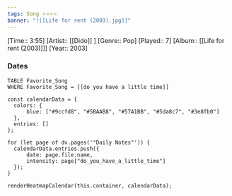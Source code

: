 ```yaml
---
tags: Song ⭐⭐⭐⭐ 
banner: "![[Life for rent (2003).jpg]]"
---
```

[Time:: 3:55]
[Artist:: [[Dido]] ]
[Genre:: Pop]
[Played:: 7]
[Album:: [[Life for rent (2003)]]]
[Year:: 2003]
### Dates
````dataview
TABLE Favorite_Song
WHERE Favorite_Song = [[do you have a little time]]
````
  ```dataviewjs
const calendarData = { 
	colors: { 
		blue: ["#9ccfd8", "#5BAAB8", "#57A1BB", "#5da8c7", "#3e8fb0"] 
	}, 
	entries: [] 
}; 

for (let page of dv.pages('"Daily Notes"')) { 
	calendarData.entries.push({ 
		date: page.file.name, 
		intensity: page["do_you_have_a_little_time"]
	}); 
} 

renderHeatmapCalendar(this.container, calendarData);
```
